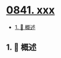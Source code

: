# [0841. xxx](https://github.com/Tdahuyou/TNotes.leetcode/tree/main/notes/0841.%20xxx)

<!-- region:toc -->

- [1. 📝 概述](#1--概述)

<!-- endregion:toc -->

## 1. 📝 概述
